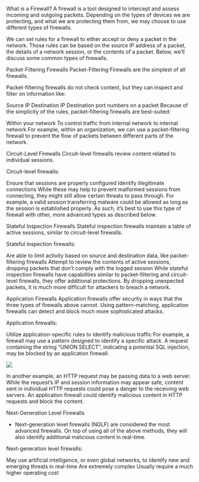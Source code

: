 What is a Firewall?
A firewall is a tool designed to intercept and assess incoming and outgoing packets. Depending on the types of devices we are protecting, and what we are protecting them from, we may choose to use different types of firewalls.

We can set rules for a firewall to either accept or deny a packet in the network. Those rules can be based on the source IP address of a packet, the details of a network session, or the contents of a packet. Below, we’ll discuss some common types of firewalls.

Packet-Filtering Firewalls
Packet-Filtering Firewalls are the simplest of all firewalls.

Packet-filtering firewalls do not check content, but they can inspect and filter on information like:

Source IP
Destination IP
Destination port numbers on a packet
Because of the simplicity of the rules, packet-filtering firewalls are best-suited:

Within your network
To control traffic from internal network to internal network
For example, within an organization, we can use a packet-filtering firewall to prevent the flow of packets between different parts of the network.

Circuit-Level Firewalls
Circuit-level firewalls review content related to individual sessions.

Circuit-level firewalls:

Ensure that sessions are properly configured
Identify illegitimate connections
While these may help to prevent malformed sessions from connecting, they might still allow certain threats to pass through. For example, a valid session transferring malware could be allowed as long as the session is established properly. As such, it’s best to use this type of firewall with other, more advanced types as described below.

Stateful Inspection Firewalls
Stateful inspection firewalls maintain a table of active sessions, similar to circuit-level firewalls.

Stateful inspection firewalls:

Are able to limit activity based on source and destination data, like packet-filtering firewalls
Attempt to review the contents of active sessions, dropping packets that don’t comply with the logged session
While stateful inspection firewalls have capabilities similar to packet-filtering and circuit-level firewalls, they offer additional protections. By dropping unexpected packets, it is much more difficult for attackers to breach a network.

Application Firewalls
Application firewalls offer security in ways that the three types of firewalls above cannot. Using pattern-matching, application firewalls can detect and block much more sophisticated attacks.

Application firewalls:

Utilize application-specific rules to identify malicious traffic
For example, a firewall may use a pattern designed to identify a specific attack. A request containing the string “UNION SELECT”, indicating a potential SQL injection, may be blocked by an application firewall.

![](https://static-assets.codecademy.com/Courses/introduction-to-cybersecurity/firewalls/Cybersecurity_ApplicationFirewall_v2-10.svg)

In another example, an HTTP request may be passing data to a web server. While the request’s IP and session information may appear safe, content sent in individual HTTP requests could pose a danger to the receiving web servers. An application firewall could identify malicious content in HTTP requests and block the content.

Next-Generation Level Firewalls
* Next-generation level firewalls (NGLF) are considered the most advanced firewalls. On top of using all of the above methods, they will also identify additional malicious content in real-time.

Next-generation level firewalls:

May use artificial intelligence, or even global networks, to identify new and emerging threats in real-time
Are extremely complex
Usually require a much higher operating cost